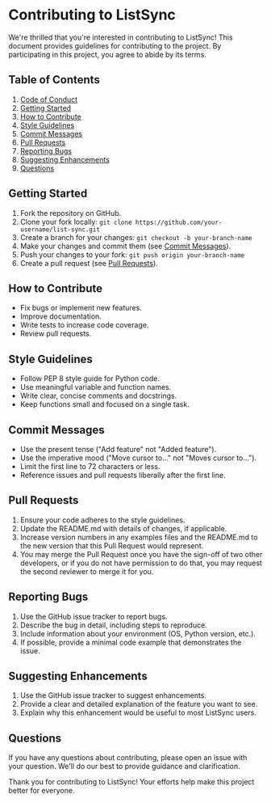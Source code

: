 # Contributing to ListSync

We're thrilled that you're interested in contributing to ListSync! This document provides guidelines for contributing to the project. By participating in this project, you agree to abide by its terms.

## Table of Contents

1. [Code of Conduct](#code-of-conduct)
2. [Getting Started](#getting-started)
3. [How to Contribute](#how-to-contribute)
4. [Style Guidelines](#style-guidelines)
5. [Commit Messages](#commit-messages)
6. [Pull Requests](#pull-requests)
7. [Reporting Bugs](#reporting-bugs)
8. [Suggesting Enhancements](#suggesting-enhancements)
9. [Questions](#questions)

## Getting Started

1. Fork the repository on GitHub.
2. Clone your fork locally: `git clone https://github.com/your-username/list-sync.git`
3. Create a branch for your changes: `git checkout -b your-branch-name`
4. Make your changes and commit them (see [Commit Messages](#commit-messages)).
5. Push your changes to your fork: `git push origin your-branch-name`
6. Create a pull request (see [Pull Requests](#pull-requests)).

## How to Contribute

- Fix bugs or implement new features.
- Improve documentation.
- Write tests to increase code coverage.
- Review pull requests.

## Style Guidelines

- Follow PEP 8 style guide for Python code.
- Use meaningful variable and function names.
- Write clear, concise comments and docstrings.
- Keep functions small and focused on a single task.

## Commit Messages

- Use the present tense ("Add feature" not "Added feature").
- Use the imperative mood ("Move cursor to..." not "Moves cursor to...").
- Limit the first line to 72 characters or less.
- Reference issues and pull requests liberally after the first line.

## Pull Requests

1. Ensure your code adheres to the style guidelines.
2. Update the README.md with details of changes, if applicable.
3. Increase version numbers in any examples files and the README.md to the new version that this Pull Request would represent.
4. You may merge the Pull Request once you have the sign-off of two other developers, or if you do not have permission to do that, you may request the second reviewer to merge it for you.

## Reporting Bugs

1. Use the GitHub issue tracker to report bugs.
2. Describe the bug in detail, including steps to reproduce.
3. Include information about your environment (OS, Python version, etc.).
4. If possible, provide a minimal code example that demonstrates the issue.

## Suggesting Enhancements

1. Use the GitHub issue tracker to suggest enhancements.
2. Provide a clear and detailed explanation of the feature you want to see.
3. Explain why this enhancement would be useful to most ListSync users.

## Questions

If you have any questions about contributing, please open an issue with your question. We'll do our best to provide guidance and clarification.

Thank you for contributing to ListSync! Your efforts help make this project better for everyone.

